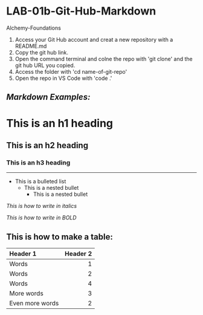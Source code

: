 # LAB-01b-Git-Hub-Markdown
Alchemy-Foundations

1) Access your Git Hub account and creat a new repository with a README.md
1) Copy the git hub link.
1) Open the command terminal and colne the repo with 'git clone' and the git hub URL you copied.
1) Access the folder with 'cd name-of-git-repo'
1) Open the repo in VS Code with 'code .'  

## _Markdown Examples:_
# This is an h1 heading 
## This is an h2 heading 
### This is an h3 heading 
---
* This is a bulleted list
  * This is a nested bullet
    * This is a nested bullet



_This is how to write in italics_

*This is how to write in BOLD*


## This is how to make a table:
Header 1 | Header 2
:--|--:
Words | 1
Words | 2
Words | 4
More words | 3
Even more words | 2
